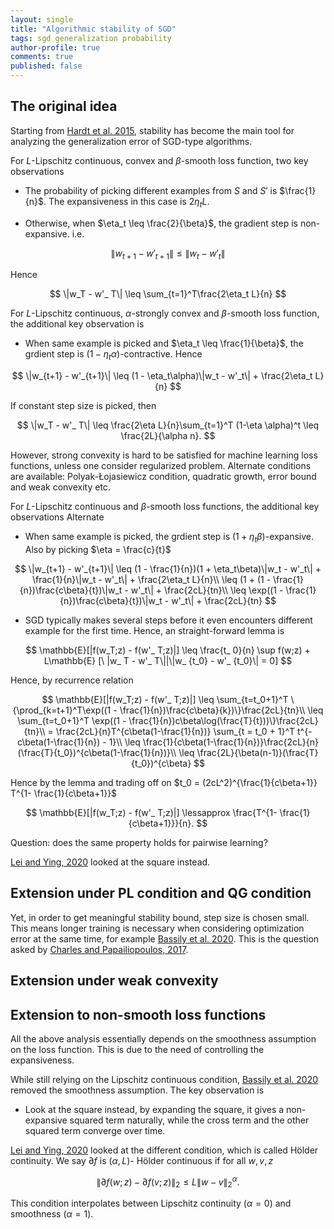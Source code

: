 ```yaml
---
layout: single
title: "Algorithmic stability of SGD"
tags: sgd generalization probability
author-profile: true
comments: true
published: false
---
```


## The original idea

Starting from [Hardt et al. 2015](https://arxiv.org/abs/1509.01240), stability has become the main tool for analyzing the generalization error of SGD-type algorithms.

For $L$-Lipschitz continuous, convex and $\beta$-smooth loss function, two key observations

* The probability of picking different examples from $S$ and $S'$ is $\frac{1}{n}$. The expansiveness in this case is $2\eta_t L$.

* Otherwise, when $\eta_t \leq \frac{2}{\beta}$, the gradient step is non-expansive. i.e.

$$
\|w_{t+1} - w'_{t+1}\| \leq \|w_t - w'_t\|
$$

Hence

$$
\|w_T - w'_ T\| \leq \sum_{t=1}^T\frac{2\eta_t L}{n}
$$

For  $L$-Lipschitz continuous, $\alpha$-strongly convex and $\beta$-smooth loss function, the additional key observation is

* When same example is picked and $\eta_t \leq \frac{1}{\beta}$, the grdient step is $(1 - \eta_t\alpha)$-contractive. Hence

$$
\|w_{t+1} - w'_{t+1}\| \leq (1 - \eta_t\alpha)\|w_t - w'_t\| + \frac{2\eta_t L}{n}
$$

If constant step size is picked, then

$$
\|w_T - w'_ T\| \leq \frac{2\eta L}{n}\sum_{t=1}^T (1-\eta \alpha)^t  \leq \frac{2L}{\alpha n}.
$$

However, strong convexity is hard to be satisfied for machine learning loss functions, unless one consider regularized problem. Alternate conditions are available: Polyak-Łojasiewicz condition, quadratic growth, error bound and weak convexity etc.

For $L$-Lipschitz continuous and $\beta$-smooth loss functions, the additional key observations Alternate

* When same example is picked, the grdient step is $(1 + \eta_t\beta)$-expansive. Also by picking $\eta = \frac{c}{t}$

$$
\|w_{t+1} - w'_{t+1}\| \leq (1 - \frac{1}{n})(1 + \eta_t\beta)\|w_t - w'_t\| + \frac{1}{n}\|w_t - w'_t\| + \frac{2\eta_t L}{n}\\
\leq (1 + (1 - \frac{1}{n})\frac{c\beta}{t})\|w_t - w'_t\| + \frac{2cL}{tn}\\
\leq \exp((1 - \frac{1}{n})\frac{c\beta}{t})\|w_t - w'_t\| + \frac{2cL}{tn}
$$

* SGD typically makes several steps before it even
encounters different example for the first time. Hence, an straight-forward lemma is

$$
\mathbb{E}[|f(w_T;z) - f(w'_ T;z)|] \leq \frac{t_ 0}{n} \sup f(w;z) + L\mathbb{E} [\ |w_ T - w'_ T\||\|w_ {t_0} - w'_ {t_0}\| = 0]
$$

Hence, by recurrence relation

$$
\mathbb{E}[|f(w_T;z) - f(w'_ T;z)|] \leq \sum_{t=t_0+1}^T \{\prod_{k=t+1}^T\exp((1 - \frac{1}{n})\frac{c\beta}{k})\}\frac{2cL}{tn}\\
\leq \sum_{t=t_0+1}^T \exp((1 - \frac{1}{n})c\beta\log(\frac{T}{t}))\}\frac{2cL}{tn}\\
= \frac{2cL}{n}T^{c\beta(1-\frac{1}{n})} \sum_{t = t_0 + 1}^T t^{-c\beta(1-\frac{1}{n}) - 1}\\
\leq \frac{1}{c\beta(1-\frac{1}{n})}\frac{2cL}{n}(\frac{T}{t_0})^{c\beta(1-\frac{1}{n})}\\
\leq \frac{2L}{\beta(n-1)}(\frac{T}{t_0})^{c\beta}
$$

Hence by the lemma and trading off on $t_0 = (2cL^2)^{\frac{1}{c\beta+1}} T^{1- \frac{1}{c\beta+1}}$

$$
\mathbb{E}[|f(w_T;z) - f(w'_ T;z)|] \lessapprox \frac{T^{1- \frac{1}{c\beta+1}}}{n}.
$$

Question: does the same property holds for pairwise learning?

[Lei and Ying, 2020](https://arxiv.org/abs/2006.08157) looked at the square instead. 

## Extension under PL condition and QG condition

Yet, in order to get meaningful stability bound, step size is chosen small. This means longer training is necessary when considering optimization error at the same time, for example [Bassily et al. 2020](https://arxiv.org/abs/2006.06914). This is the question asked by [Charles and Papailiopoulos, 2017](https://arxiv.org/abs/1710.08402).

## Extension under weak convexity

## Extension to non-smooth loss functions

All the above analysis essentially depends on the smoothness assumption on the loss function. This is due to the need of controlling the expansiveness.

While still relying on the Lipschitz continuous condition, [Bassily et al. 2020](https://arxiv.org/abs/2006.06914) removed the smoothness assumption. The key observation is

* Look at the square instead, by expanding the square, it gives a non-expansive squared term naturally, while the cross term and the other squared term converge over time.

[Lei and Ying, 2020](https://arxiv.org/abs/2006.08157) looked at the different condition, which is called
Hölder continuity. We say $\partial f$ is $(\alpha, L)$-
Hölder continuous if for all $w,v,z$

$$
\|\partial f(w;z) - \partial f(v;z)\|_2 \leq L\|w-v\|_2^\alpha.
$$

This condition interpolates between Lipschitz continuity $(\alpha = 0)$ and smoothness $(\alpha = 1)$.

